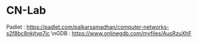 # CN-Lab
Padlet : https://padlet.com/palkarsamadhan/computer-networks-s2f8bc8nkjtyp7ic
\nGDB : https://www.onlinegdb.com/myfiles/AusRzuXhF
